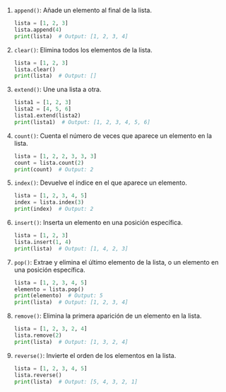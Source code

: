 
1. `append()`: Añade un elemento al final de la lista.
   ```python
   lista = [1, 2, 3]
   lista.append(4)
   print(lista)  # Output: [1, 2, 3, 4]
   ```

2. `clear()`: Elimina todos los elementos de la lista.
   ```python
   lista = [1, 2, 3]
   lista.clear()
   print(lista)  # Output: []
   ```

3. `extend()`: Une una lista a otra.
   ```python
   lista1 = [1, 2, 3]
   lista2 = [4, 5, 6]
   lista1.extend(lista2)
   print(lista1)  # Output: [1, 2, 3, 4, 5, 6]
   ```

4. `count()`: Cuenta el número de veces que aparece un elemento en la lista.
   ```python
   lista = [1, 2, 2, 3, 3, 3]
   count = lista.count(2)
   print(count)  # Output: 2
   ```

5. `index()`: Devuelve el índice en el que aparece un elemento.
   ```python
   lista = [1, 2, 3, 4, 5]
   index = lista.index(3)
   print(index)  # Output: 2
   ```

6. `insert()`: Inserta un elemento en una posición específica.
   ```python
   lista = [1, 2, 3]
   lista.insert(1, 4)
   print(lista)  # Output: [1, 4, 2, 3]
   ```

7. `pop()`: Extrae y elimina el último elemento de la lista, o un elemento en una posición específica.
   ```python
   lista = [1, 2, 3, 4, 5]
   elemento = lista.pop()
   print(elemento)  # Output: 5
   print(lista)  # Output: [1, 2, 3, 4]
   ```

8. `remove()`: Elimina la primera aparición de un elemento en la lista.
   ```python
   lista = [1, 2, 3, 2, 4]
   lista.remove(2)
   print(lista)  # Output: [1, 3, 2, 4]
   ```

9. `reverse()`: Invierte el orden de los elementos en la lista.
   ```python
   lista = [1, 2, 3, 4, 5]
   lista.reverse()
   print(lista)  # Output: [5, 4, 3, 2, 1]
   ```